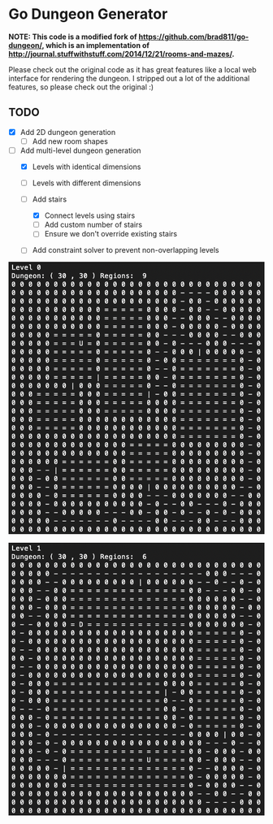 # Go Dungeon Generator

**NOTE: This code is a modified fork of https://github.com/brad811/go-dungeon/, which is an implementation of http://journal.stuffwithstuff.com/2014/12/21/rooms-and-mazes/.**

Please check out the original code as it has great features like a local web interface for rendering the dungeon. I stripped out a lot of the additional features, so please check out the original :)

## TODO

- [X] Add 2D dungeon generation
    - [ ] Add new room shapes
- [ ] Add multi-level dungeon generation
    - [X] Levels with identical dimensions
    - [ ] Levels with different dimensions
    - [ ] Add stairs
        - [X] Connect levels using stairs
        - [ ] Add custom number of stairs
        - [ ] Ensure we don't override existing stairs
    - [ ] Add constraint solver to prevent non-overlapping levels


![alt text](https://raw.githubusercontent.com/Flokey82/go_gens/master/gendungeon/images/lvl0.png "Multilevel Dungeon!")

![alt text](https://raw.githubusercontent.com/Flokey82/go_gens/master/gendungeon/images/lvl1.png "Multilevel Dungeon!")
